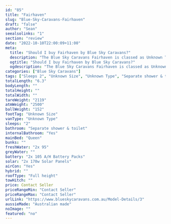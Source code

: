 ```yaml
---
id: "85"
title: "Fairhaven"
slug: "Blue-Sky-Caravans-Fairhaven"
draft: "false"
author: "Sean"
seealsolinks: "1"
section: "review"
date: "2022-10-10T22:00:09+11:00"
meta:
  title: "Should I buy Fairhaven by Blue Sky Caravans?"
  description: "The Blue Sky Caravans Fairhaven is classed as Unknown Type, and sleeps 2 people. It is Australian made and comes in at Unknown Size. It generally has Separate shower & toilet."
  ogtitle: "Should I buy Fairhaven by Blue Sky Caravans?"
  ogdescription: "The Blue Sky Caravans Fairhaven is classed as Unknown Type, and sleeps 2 people. It is Australian made and comes in at Unknown Size. It generally has Separate shower & toilet."
categories: ["Blue Sky Caravans"]
tags: ["Sleeps 2", "Unknown Size", "Unknown Type", "Separate shower & toilet", "Full height", "Price Unknown", "Australian made"]
totalLength: "6.3"
bodyLength: ""
totalHeight: ""
totalWidth: ""
tareWeight: "2119"
atmWeight: "2500"
ballWeight: "152"
footTag: "Unknown Size"
vanType: "Unknown Type"
sleeps: "2"
bathroom: "Separate shower & toilet"
internalBathroom: "Yes"
mainBed: "Queen"
bunks: ""
freshWater: "2x 95"
greyWater: ""
battery: "2x 105 A/H Battery Packs"
solar: "2x 170w Solar Panels"
airCon: "Yes"
hybrid: ""
roofType: "Full height"
towHitch: ""
price: Contact Seller
priceRangeMin: "Contact Seller"
priceRangeMax: "Contact Seller"
urlLink: "https://www.blueskycaravans.com.au/Model-Details/3"
aussieMade: "Australian made"
noImage: ""
featured: "no"
---
```

